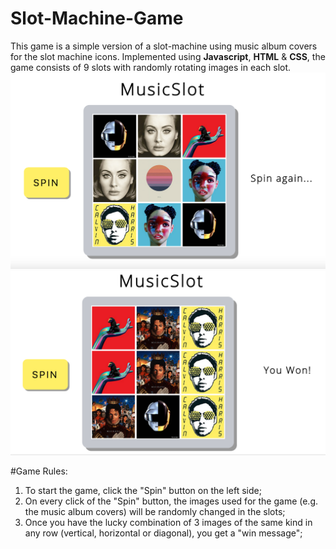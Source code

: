 # Slot-Machine-Game
This game is a simple version of a slot-machine using music album covers for the slot machine icons. Implemented using **Javascript**, **HTML** & **CSS**, the game consists of 9 slots with randomly rotating images in each slot. 
![alt text](screen-shot_1.png "game screen-shot")
![alt text](screen-shot_2.png "game won screen-shot")

#Game Rules:
1. To start the game, click the "Spin" button on the left side;
2. On every click of the "Spin" button, the images used for the game (e.g. the music album covers) will be randomly changed in the
slots;
3. Once you have the lucky combination of 3 images of the same kind in any row (vertical, horizontal or diagonal), you get a "win
message";
